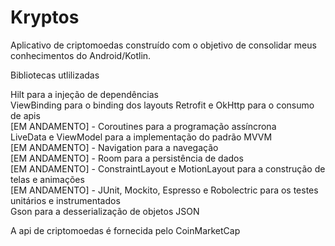 # Kryptos


Aplicativo de criptomoedas construído com o objetivo de consolidar meus conhecimentos do Android/Kotlin.


Bibliotecas utlilizadas


Hilt para a injeção de dependências<br/>
ViewBinding para o binding dos layouts
Retrofit e OkHttp para o consumo de apis<br/>
[EM ANDAMENTO] - Coroutines para a programação assíncrona<br/>
LiveData e ViewModel para a implementação do padrão MVVM<br/>
[EM ANDAMENTO] - Navigation para a navegação<br/>
[EM ANDAMENTO] - Room para a persistência de dados<br/>
[EM ANDAMENTO] - ConstraintLayout e MotionLayout para a construção de telas e animações<br/>
[EM ANDAMENTO] - JUnit, Mockito, Espresso e Robolectric para os testes unitários e instrumentados<br/>
Gson para a desserialização de objetos JSON


A api de criptomoedas é fornecida pelo CoinMarketCap
